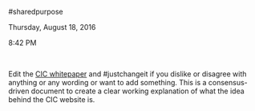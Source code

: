 \#sharedpurpose

Thursday, August 18, 2016

8:42 PM

 

Edit the [CIC whitepaper](https://docs.google.com/document/d/12p3ZFt99STSDYORGO2DPulzcnsu2Zr7xPJ_RMjIW9cY/edit?usp=sharing) and \#justchangeit if you dislike or disagree with anything or any wording or want to add something. This is a consensus-driven document to create a clear working explanation of what the idea behind the CIC website is.

 

 


